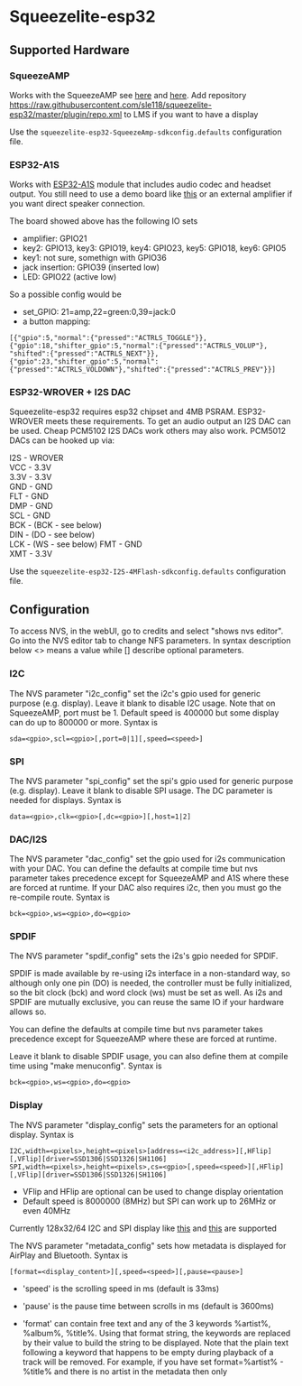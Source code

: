 # Squeezelite-esp32
## Supported Hardware 
### SqueezeAMP
Works with the SqueezeAMP see [here](https://forums.slimdevices.com/showthread.php?110926-pre-ANNOUNCE-SqueezeAMP-and-SqueezeliteESP32) and [here](https://github.com/philippe44/SqueezeAMP/blob/master/README.md). Add repository https://raw.githubusercontent.com/sle118/squeezelite-esp32/master/plugin/repo.xml to LMS if you want to have a display

Use the `squeezelite-esp32-SqueezeAmp-sdkconfig.defaults` configuration file.

### ESP32-A1S
Works with [ESP32-A1S](https://docs.ai-thinker.com/esp32-a1s) module that includes audio codec and headset output. You still need to use a demo board like [this](https://www.aliexpress.com/item/4000765857347.html?spm=2114.12010615.8148356.11.5d963cd0j669ns) or an external amplifier if you want direct speaker connection. 

The board showed above has the following IO sets
- amplifier: GPIO21
- key2: GPIO13, key3: GPIO19, key4: GPIO23, key5: GPIO18, key6: GPIO5
- key1: not sure, somethign with GPIO36
- jack insertion: GPIO39 (inserted low)
- LED: GPIO22 (active low)

So a possible config would be
- set_GPIO: 21=amp,22=green:0,39=jack:0
- a button mapping: 
```
[{"gpio":5,"normal":{"pressed":"ACTRLS_TOGGLE"}},{"gpio":18,"shifter_gpio":5,"normal":{"pressed":"ACTRLS_VOLUP"}, "shifted":{"pressed":"ACTRLS_NEXT"}}, {"gpio":23,"shifter_gpio":5,"normal":{"pressed":"ACTRLS_VOLDOWN"},"shifted":{"pressed":"ACTRLS_PREV"}}]
```

### ESP32-WROVER + I2S DAC
Squeezelite-esp32 requires esp32 chipset and 4MB PSRAM. ESP32-WROVER meets these requirements. To get an audio output an I2S DAC can be used. Cheap PCM5102 I2S DACs work others may also work. PCM5012 DACs can be hooked up via:

I2S - WROVER  
VCC - 3.3V  
3.3V - 3.3V  
GND - GND  
FLT - GND  
DMP - GND  
SCL - GND  
BCK - (BCK - see below)  
DIN - (DO - see below)  
LCK - (WS - see below)
FMT - GND  
XMT - 3.3V 

Use the `squeezelite-esp32-I2S-4MFlash-sdkconfig.defaults` configuration file.

## Configuration
To access NVS, in the webUI, go to credits and select "shows nvs editor". Go into the NVS editor tab to change NFS parameters. In syntax description below \<\> means a value while \[\] describe optional parameters. 

### I2C
The NVS parameter "i2c_config" set the i2c's gpio used for generic purpose (e.g. display). Leave it blank to disable I2C usage. Note that on SqueezeAMP, port must be 1. Default speed is 400000 but some display can do up to 800000 or more. Syntax is
```
sda=<gpio>,scl=<gpio>[,port=0|1][,speed=<speed>]
```
### SPI
The NVS parameter "spi_config" set the spi's gpio used for generic purpose (e.g. display). Leave it blank to disable SPI usage. The DC parameter is needed for displays. Syntax is
```
data=<gpio>,clk=<gpio>[,dc=<gpio>][,host=1|2]
```
### DAC/I2S
The NVS parameter "dac_config" set the gpio used for i2s communication with your DAC. You can define the defaults at compile time but nvs parameter takes precedence except for SqueezeAMP and A1S where these are forced at runtime. If your DAC also requires i2c, then you must go the re-compile route. Syntax is
```
bck=<gpio>,ws=<gpio>,do=<gpio>
```
### SPDIF
The NVS parameter "spdif_config" sets the i2s's gpio needed for SPDIF. 

SPDIF is made available by re-using i2s interface in a non-standard way, so although only one pin (DO) is needed, the controller must be fully initialized, so the bit clock (bck) and word clock (ws) must be set as well. As i2s and SPDIF are mutually exclusive, you can reuse the same IO if your hardware allows so.

You can define the defaults at compile time but nvs parameter takes precedence except for SqueezeAMP where these are forced at runtime.

Leave it blank to disable SPDIF usage, you can also define them at compile time using "make menuconfig". Syntax is 
```
bck=<gpio>,ws=<gpio>,do=<gpio>
```
### Display
The NVS parameter "display_config" sets the parameters for an optional display. Syntax is
```
I2C,width=<pixels>,height=<pixels>[address=<i2c_address>][,HFlip][,VFlip][driver=SSD1306|SSD1326|SH1106]
SPI,width=<pixels>,height=<pixels>,cs=<gpio>[,speed=<speed>][,HFlip][,VFlip][driver=SSD1306|SSD1326|SH1106]
```
- VFlip and HFlip are optional can be used to change display orientation
- Default speed is 8000000 (8MHz) but SPI can work up to 26MHz or even 40MHz

Currently 128x32/64 I2C and SPI display like [this](https://www.buydisplay.com/i2c-blue-0-91-inch-oled-display-module-128x32-arduino-raspberry-pi) and [this](https://www.waveshare.com/wiki/1.3inch_OLED_HAT) are supported

The NVS parameter "metadata_config" sets how metadata is displayed for AirPlay and Bluetooth. Syntax is
```
[format=<display_content>][,speed=<speed>][,pause=<pause>]
```
- 'speed' is the scrolling speed in ms (default is 33ms)

- 'pause' is the pause time between scrolls in ms (default is 3600ms)

- 'format' can contain free text and any of the 3 keywords %artist%, %album%, %title%. Using that format string, the keywords are replaced by their value to build the string to be displayed. Note that the plain text following a keyword that happens to be empty during playback of a track will be removed. For example, if you have set format=%artist% - %title% and there is no artist in the metadata then only <title> will be displayed not " - <title>".

### Set GPIO
The parameter "set_GPIO" is use to assign GPIO to various functions.

GPIO can be set to GND provide or Vcc at boot. This is convenient to power devices that consume less than 40mA from the side connector. Be careful because there is no conflict checks being made wrt which GPIO you're changing, so you might damage your board or create a conflict here. 

The \<amp\> parameter can use used to assign a GPIO that will be set to 1 when playback starts. It will be reset to 0 when squeezelite becomes idle. The idle timeout is set on the squeezelite command line through -C \<timeout\>

If you have an audio jack that supports insertion (use :0 or :1 to set the level when inserted), you can specify which GPIO it's connected to. Using the parameter jack_mutes_amp allows to mute the amp when headset (e.g.) is inserted.

You can set the Green and Red status led as well with their respective active state (:0 or :1)

Syntax is:

```
<gpio>=Vcc|GND|amp|jack[:0|1]|green[:0|1]|red[:0|1]|spkfault[:0|1][,<repeated sequence for next GPIO>]
```
You can define the defaults for jack, spkfault leds at compile time but nvs parameter takes precedence except for SqueezeAMP where these are forced at runtime.
### Rotary Encoder
One rotary encoder is supported, quadrature shift with press. Such encoders usually have 2 pins for encoders (A and B), and common C that must be set to ground and an optional SW pin for press. A, B and SW must be pulled up, so automatic pull-up is provided by ESP32, but you can add your own resistors. A bit of filtering on A and B (~470nF) helps for debouncing which is not made by software. 

Encoder is normally hard-coded to respectively knob left, right and push on LMS and to volume down/up/play toggle on BT and AirPlay. Using the option 'volume' makes it hard-coded to volume down/up/play toggle all the time (even in LMS). The option 'longpress' allows an alternate mode when SW is long-pressed. In that mode, left is previous, right is next and press is toggle. Every long press on SW alternates between modes.

Use parameter rotary_config with the following syntax:

```
A=<gpio>,B=<gpio>[,SW=gpio>[,volume][,longpress]]
```

HW note: all gpio used for rotary have internal pull-up so normally there is no need to provide Vcc to the encoder. Nevertheless if the encoder board you're using also has its own pull-up that are stronger than ESP32's ones (which is likely the case), then there will be crosstalk between gpio, so you must bring Vcc. Look at your board schematic and you'll understand that these board pull-up create a "winning" pull-down when any other pin is grounded. 

### Buttons
Buttons are described using a JSON string with the following syntax
```
[
{"gpio":<num>,		
 "type":"BUTTON_LOW | BUTTON_HIGH",	
 "pull":[true|false],
 "long_press":<ms>, 
 "debounce":<ms>,
 "shifter_gpio":<-1|num>,
 "normal": {"pressed":"<action>","released":"<action>"},
 "longpress": { <same> },
 "shifted": { <same> },
 "longshifted": { <same> },
 },
 { ... },
 { ... },
] 
```

Where (all parameters are optionals except gpio) 
 - "type": (BUTTON_LOW) logic level when the button is pressed 
 - "pull": (false) activate internal pull up/down
 - "long_press": (0) duration (in ms) of keypress to detect long press, 0 to disable it
 - "debounce": (0) debouncing duration in ms (0 = internal default of 50 ms)
 - "shifter_gpio": (-1) gpio number of another button that can be pressed together to create a "shift". Set to -1 to disable shifter
 - "normal": ({"pressed":"ACTRLS_NONE","released":"ACTRLS_NONE"}) action to take when a button is pressed/released (see below)
 - "longpress": action to take when a button is long-pressed/released (see above/below)
 - "shifted": action to take when a button is pressed/released and shifted (see above/below)
 - "longshifted": action to take when a button is long-pressed/released and shifted (see above/below)

Where \<action\> is either the name of another configuration to load (remap) or one amongst

```
ACTRLS_NONE, ACTRLS_VOLUP, ACTRLS_VOLDOWN, ACTRLS_TOGGLE, ACTRLS_PLAY, 
ACTRLS_PAUSE, ACTRLS_STOP, ACTRLS_REW, ACTRLS_FWD, ACTRLS_PREV, ACTRLS_NEXT, 
BCTRLS_PUSH, BCTRLS_UP, BCTRLS_DOWN, BCTRLS_LEFT, BCTRLS_RIGHT,
KNOB_LEFT, KNOB_RIGHT, KNOB_PUSH
```
				
One you've created such a string, use it to fill a new NVS parameter with any name below 16(?) characters. You can have as many of these configs as you can. Then set the config parameter "actrls_config" with the name of your default config

For example a config named "buttons" :
```
[{"gpio":4,"type":"BUTTON_LOW","pull":true,"long_press":1000,"normal":{"pressed":"ACTRLS_VOLDOWN"},"longpress":{"pressed":"buttons_remap"}},
 {"gpio":5,"type":"BUTTON_LOW","pull":true,"shifter_gpio":4,"normal":{"pressed":"ACTRLS_VOLUP"}, "shifted":{"pressed":"ACTRLS_TOGGLE"}}]
``` 
Defines two buttons
- first on GPIO 4, active low. When pressed, it triggers a volume down command. When pressed more than 1000ms, it changes the button configuration for the one named "buttons_remap"
- second on GPIO 5, active low. When pressed it triggers a volume up command. If first button is pressed together with this button, then a play/pause toggle command is generated.

While the config named "buttons_remap"
```
[{"gpio":4,"type":"BUTTON_LOW","pull":true,"long_press":1000,"normal":{"pressed":"BCTRLS_DOWN"},"longpress":{"pressed":"buttons"}},
 {"gpio":5,"type":"BUTTON_LOW","pull":true,"shifter_gpio":4,"normal":{"pressed":"BCTRLS_UP"}}]
``` 
Defines two buttons
- first on GPIO 4, active low. When pressed, it triggers a navigation down command. When pressed more than 1000ms, it changes the button configuration for the one descrobed above
- second on GPIO 5, active low. When pressed it triggers a navigation up command. That button, in that configuration, has no shift option

Below is a difficult but functional 2-buttons interface for your decoding pleasure

*buttons*
```
[{"gpio":4,"type":"BUTTON_LOW","pull":true,"long_press":1000,
 "normal":{"pressed":"ACTRLS_VOLDOWN"},
 "longpress":{"pressed":"buttons_remap"}},
 {"gpio":5,"type":"BUTTON_LOW","pull":true,"long_press":1000,"shifter_gpio":4,
 "normal":{"pressed":"ACTRLS_VOLUP"}, 
 "shifted":{"pressed":"ACTRLS_TOGGLE"}, 
 "longpress":{"pressed":"ACTRLS_NEXT"}}
]
```
*buttons_remap*
```
[{"gpio":4,"type":"BUTTON_LOW","pull":true,"long_press":1000,
 "normal":{"pressed":"BCTRLS_DOWN"},
 "longpress":{"pressed":"buttons"}},
 {"gpio":5,"type":"BUTTON_LOW","pull":true,"long_press":1000,"shifter_gpio":4,
 "normal":{"pressed":"BCTRLS_UP"},
 "shifted":{"pressed":"BCTRLS_PUSH"},
 "longpress":{"pressed":"ACTRLS_PLAY"},
 "longshifted":{"pressed":"BCTRLS_LEFT"}}
]
```
### Battery / ADC
The NVS parameter "bat_config" sets the ADC1 channel used to measure battery/DC voltage. Scale is a float ratio applied to every sample of the 12 bits ADC. A measure is taken every 10s and an average is made every 5 minutes (not a sliding window). Syntax is
```
channel=0..7,scale=<scale>
```
NB: Set parameter to empty to disable battery reading
## Setting up ESP-IDF
### Docker
You can use docker to build squeezelite-esp32  
First you need to build the Docker container:
```
docker build -t esp-idf .
```
Then you need to run the container:
```
docker run -i -t -v `pwd`:/workspace/squeezelite-esp32 esp-idf
```
The above command will mount this repo into the docker container and start a bash terminal
for you to then follow the below build steps

### Manual Install of ESP-IDF
<strong>Currently this project requires a specific combination of IDF 4 with gcc 5.2. You'll have to implement the gcc 5.2 toolchain from an IDF 3.2 install into the IDF 4 directory in order to successfully compile it</strong>

You can install IDF manually on Linux or Windows (using the Subsystem for Linux) following the instructions at: https://www.instructables.com/id/ESP32-Development-on-Windows-Subsystem-for-Linux/
And then copying the i2s.c patch file from this repo over to the esp-idf folder

## Building Squeezelite-esp32
MOST IMPORTANT: create the right default config file
- for all libraries, add -mlongcalls. 
- make defconfig
(Note: You can also copy over config files from the build-scripts folder to ./sdkconfig)
Then adapt the config file to your wifi/BT/I2C device (can also be done on the command line)
- make menuconfig
Then

```
# Build recovery.bin, bootloader.bin, ota_data_initial.bin, partitions.bin  
# force appropriate rebuild by touching all the files which may have a RECOVERY_APPLICATION specific source compile logic
	find . \( -name "*.cpp" -o -name "*.c" -o -name "*.h" \) -type f -print0 | xargs -0 grep -l "RECOVERY_APPLICATION" | xargs touch
	export PROJECT_NAME="recovery" 
	make -j4 all EXTRA_CPPFLAGS='-DRECOVERY_APPLICATION=1'
make flash
#
# Build squeezelite.bin
# Now force a rebuild by touching all the files which may have a RECOVERY_APPLICATION specific source compile logic
find . \( -name "*.cpp" -o -name "*.c" -o -name "*.h" \) -type f -print0 | xargs -0 grep -l "RECOVERY_APPLICATION" | xargs touch
export PROJECT_NAME="squeezelite" 
make -j4 app EXTRA_CPPFLAGS='-DRECOVERY_APPLICATION=0'
python ${IDF_PATH}/components/esptool_py/esptool/esptool.py --chip esp32 --port ${ESPPORT} --baud ${ESPBAUD} --before default_reset --after hard_reset write_flash -z --flash_mode dio --flash_freq 80m --flash_size detect 0x150000 ./build/squeezelite.bin  
# monitor serial output
make monitor

```

You can also manually download the recovery & initial boot
```
python ${IDF_PATH}/components/esptool_py/esptool/esptool.py --chip esp32 --port ${ESPPORT} --baud ${ESPBAUD} --before default_reset --after hard_reset write_flash -z --flash_mode dio --flash_freq 80m --flash_size detect 0xd000 ./build/ota_data_initial.bin 0x1000 ./build/bootloader/bootloader.bin 0x10000 ./build/recovery.bin 0x8000 ./build/partitions.bin
```
 
# Configuration
1/ setup WiFi
- Boot the esp, look for a new wifi access point showing up and connect to it.  Default build ssid and passwords are "squeezelite"/"squeezelite". 
- Once connected, navigate to 192.168.4.1 
- Wait for the list of access points visible from the device to populate in the web page.
- Choose an access point and enter any credential as needed
- Once connection is established, note down the address the device received; this is the address you will use to configure it going forward 

2/ setup squeezelite command line (optional)

At this point, the device should have disabled its built-in access point and should be connected to a known WiFi network.
- navigate to the address that was noted in step #1
- Using the list of predefined options, hoose the mode in which you want squeezelite to start
- Generate the command
- Add or change any additional command line option (for example player name, etc)
- Activate squeezelite execution: this tells the device to automatiaclly run the command at start
- Update the configuration
- click on the "start toggle" button. This will force a reboot. 
- The toggle switch should be set to 'ON' to ensure that squeezelite is active after booting

3/ Updating Squeezelite
- From the firmware tab, click on "Check for Updates"
- Look for updated binaries
- Select a line
- Click on "Flash!"
- The system will reboot into recovery mode (if not already in that mode), wipe the squeezelite partition and download/flash the selected version 

3/ Recovery
- From the firmware tab, click on the "Recovery" button. This will reboot the ESP32 into recovery, where additional configuration options are available from the NVS editor

# Additional command line notes, configured from the http configuration
The squeezelite options are very similar to the regular Linux ones. Differences are :

	- the output is -o ["BT -n '<sinkname>' "] | [I2S]
	- if you've compiled with RESAMPLE option, normal soxr options are available using -R [-u <options>]. Note that anything above LQ or MQ will overload the CPU
	- if you've used RESAMPLE16, <options> are (b|l|m)[:i], with b = basic linear interpolation, l = 13 taps, m = 21 taps, i = interpolate filter coefficients

For example, so use a BT speaker named MySpeaker, accept audio up to 192kHz and resample everything to 44100 and use 16 bits resample with medium quality, the command line is:
	
	squeezelite -o "BT -n 'BT <sinkname>'" -b 500:2000 -R -u m -Z 192000 -r "44100-44100"

See squeezlite command line, but keys options are

	- Z <rate> : tell LMS what is the max sample rate supported before LMS resamples
	- R (see above)
	- r "<minrate>-<maxrate>"

## Additional misc notes to do you build
- as of this writing, ESP-IDF has a bug int he way the PLL values are calculated for i2s, so you *must* use the i2s.c file in the patch directory
- for all libraries, add -mlongcalls.
- audio libraries are complicated to rebuild, open an issue if you really want to
- libmad, libflac (no esp's version), libvorbis (tremor - not esp's version), alac work
- libfaad does not really support real time, but if you want to try
	- -O3 -DFIXED_POINT -DSMALL_STACK
	- change ac_link in configure and case ac_files, remove ''
	- compiler but in cfft.c and cffti1, must disable optimization using
			#pragma GCC push_options
			#pragma GCC optimize ("O0")
			#pragma GCC pop_options
- opus & opusfile
	- for opus, the ESP-provided library seems to work, but opusfile is still needed
	- per mad & few others, edit configure and change $ac_link to add -c (faking link)
	- change ac_files to remove ''
	- add DEPS_CFLAGS and DEPS_LIBS to avoid pkg-config to be required
- better use helixaac			
- set IDF_PATH=/home/esp-idf
- set ESPPORT=COM9
- update flash partition size
- other compiler #define
	- use no resampling or set RESAMPLE (soxr) or set RESAMPLE16 for fast fixed 16 bits resampling
	- use LOOPBACK (mandatory)
	- use BYTES_PER_FRAME=4 (8 is not fully functionnal)
	- LINKALL (mandatory)
	- NO_FAAD unless you want to us faad, which currently overloads the CPU
	- TREMOR_ONLY (mandatory)
- When initially cloning the repo, make sure you do it recursively. For example: 
	- git clone --recursive https://github.com/sle118/squeezelite-esp32.git
- If you have already cloned the repository and you are getting compile errors on one of the submodules (e.g. telnet), run the following git command in the root of the repository location
	-  git submodule update --init --recursive



